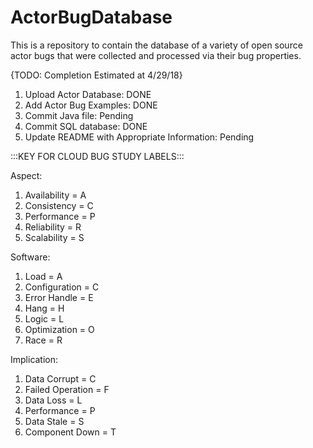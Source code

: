 # ActorBugDatabase
This is a repository to contain the database of a variety of open source actor bugs that were collected and processed via their bug properties. 


{TODO: Completion Estimated at 4/29/18}
1. Upload Actor Database: DONE
2. Add Actor Bug Examples: DONE
3. Commit Java file: Pending
4. Commit SQL database: DONE
5. Update README with Appropriate Information: Pending



:::KEY FOR CLOUD BUG STUDY LABELS:::

Aspect:
1. Availability = A
2. Consistency = C
3. Performance = P
4. Reliability = R
5. Scalability = S
	
Software:
1. Load = A
2. Configuration = C
3. Error Handle = E
4. Hang = H
5. Logic = L
6. Optimization = O
7. Race = R
	
Implication:
1. Data Corrupt = C
2. Failed Operation = F
3. Data Loss = L
4. Performance = P
5. Data Stale = S
6. Component Down = T

